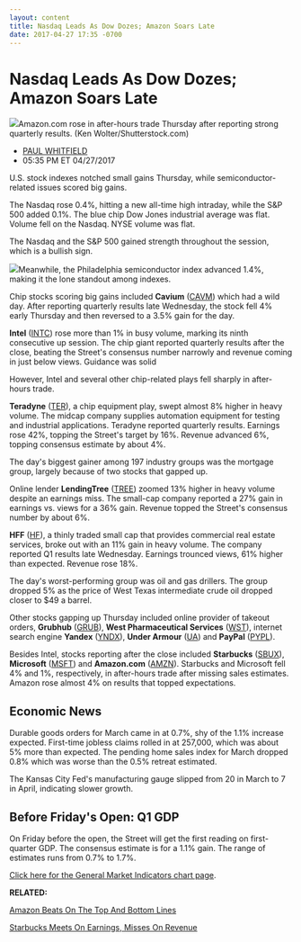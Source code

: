 ```yaml
---
layout: content
title: Nasdaq Leads As Dow Dozes; Amazon Soars Late
date: 2017-04-27 17:35 -0700
---
```



Nasdaq Leads As Dow Dozes; Amazon Soars Late
=============================================


![](https://www.investors.com/wp-content/uploads/2016/02/biz01-analysts-021916-shutterstock.jpg)Amazon.com rose in after-hours trade Thursday after reporting strong quarterly results. (Ken Wolter/Shutterstock.com)




* [PAUL WHITFIELD](https://www.investors.com/author/whitfieldp/ "Posts by PAUL WHITFIELD")
* 05:35 PM ET 04/27/2017




U.S. stock indexes notched small gains Thursday, while semiconductor-related issues scored big gains.


The Nasdaq rose 0.4%, hitting a new all-time high intraday, while the S&P 500 added 0.1%. The blue chip Dow Jones industrial average was flat. Volume fell on the Nasdaq. NYSE volume was flat.


The Nasdaq and the S&P 500 gained strength throughout the session, which is a bullish sign.


![](https://www.investors.com/wp-content/uploads/2017/04/MP042717-193x300.png)Meanwhile, the Philadelphia semiconductor index advanced 1.4%, making it the lone standout among indexes.


Chip stocks scoring big gains included **Cavium** ([CAVM](https://research.investors.com/quote.aspx?symbol=CAVM)) which had a wild day. After reporting quarterly results late Wednesday, the stock fell 4% early Thursday and then reversed to a 3.5% gain for the day.


**Intel** ([INTC](https://research.investors.com/quote.aspx?symbol=INTC)) rose more than 1% in busy volume, marking its ninth consecutive up session. The chip giant reported quarterly results after the close, beating the Street's consensus number narrowly and revenue coming in just below views. Guidance was solid


However, Intel and several other chip-related plays fell sharply in after-hours trade.


**Teradyne** ([TER](https://research.investors.com/quote.aspx?symbol=TER)), a chip equipment play, swept almost 8% higher in heavy volume. The midcap company supplies automation equipment for testing and industrial applications. Teradyne reported quarterly results. Earnings rose 42%, topping the Street's target by 16%. Revenue advanced 6%, topping consensus estimate by about 4%.


The day's biggest gainer among 197 industry groups was the mortgage group, largely because of two stocks that gapped up.


Online lender **LendingTree** ([TREE](https://research.investors.com/quote.aspx?symbol=TREE)) zoomed 13% higher in heavy volume despite an earnings miss. The small-cap company reported a 27% gain in earnings vs. views for a 36% gain. Revenue topped the Street's consensus number by about 6%.


**HFF** ([HF](https://research.investors.com/quote.aspx?symbol=HF)), a thinly traded small cap that provides commercial real estate services, broke out with an 11% gain in heavy volume. The company reported Q1 results late Wednesday. Earnings trounced views, 61% higher than expected. Revenue rose 18%.


The day's worst-performing group was oil and gas drillers. The group dropped 5% as the price of West Texas intermediate crude oil dropped closer to $49 a barrel.


Other stocks gapping up Thursday included online provider of takeout orders, **Grubhub** ([GRUB](https://research.investors.com/quote.aspx?symbol=GRUB)), **West Pharmaceutical Services** ([WST](https://research.investors.com/quote.aspx?symbol=WST)), internet search engine **Yandex** ([YNDX](https://research.investors.com/quote.aspx?symbol=YNDX)), **Under Armour** ([UA](https://research.investors.com/quote.aspx?symbol=UA)) and **PayPal** ([PYPL](https://research.investors.com/quote.aspx?symbol=PYPL)).


Besides Intel, stocks reporting after the close included **Starbucks** ([SBUX](https://research.investors.com/quote.aspx?symbol=SBUX)), **Microsoft** ([MSFT](https://research.investors.com/quote.aspx?symbol=MSFT)) and **Amazon.com** ([AMZN](https://research.investors.com/quote.aspx?symbol=AMZN)). Starbucks and Microsoft fell 4% and 1%, respectively, in after-hours trade after missing sales estimates. Amazon rose almost 4% on results that topped expectations.


Economic News
-------------


Durable goods orders for March came in at 0.7%, shy of the 1.1% increase expected. First-time jobless claims rolled in at 257,000, which was about 5% more than expected. The pending home sales index for March dropped 0.8% which was worse than the 0.5% retreat estimated.


The Kansas City Fed's manufacturing gauge slipped from 20 in March to 7 in April, indicating slower growth.


Before Friday's Open: Q1 GDP
----------------------------


On Friday before the open, the Street will get the first reading on first-quarter GDP. The consensus estimate is for a 1.1% gain. The range of estimates runs from 0.7% to 1.7%.


[Click here for the General Market Indicators chart page](https://www.investors.com/wp-content/uploads/2017/04/IBD2704153539GMI.pdf).


**RELATED:**


[Amazon Beats On The Top And Bottom Lines](https://www.investors.com/news/technology/amazon-earnings-3/)


[Starbucks Meets On Earnings, Misses On Revenue](https://www.investors.com/news/will-starbucks-u-s-same-store-sales-help-java-giant-deliver-beat/)




